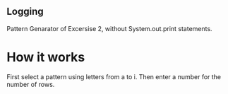 ## Logging

Pattern Genarator of Excersise 2, without System.out.print statements.

# How it works

First select a pattern using letters from a to i.
Then enter a number for the number of rows.
